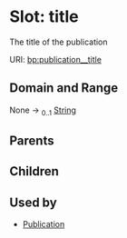 
# Slot: title


The title of the publication

URI: [bp:publication__title](http://w3id.org/ontogpt/metabolic-process-templatepublication__title)


## Domain and Range

None &#8594;  <sub>0..1</sub> [String](types/String.md)

## Parents


## Children


## Used by

 * [Publication](Publication.md)
